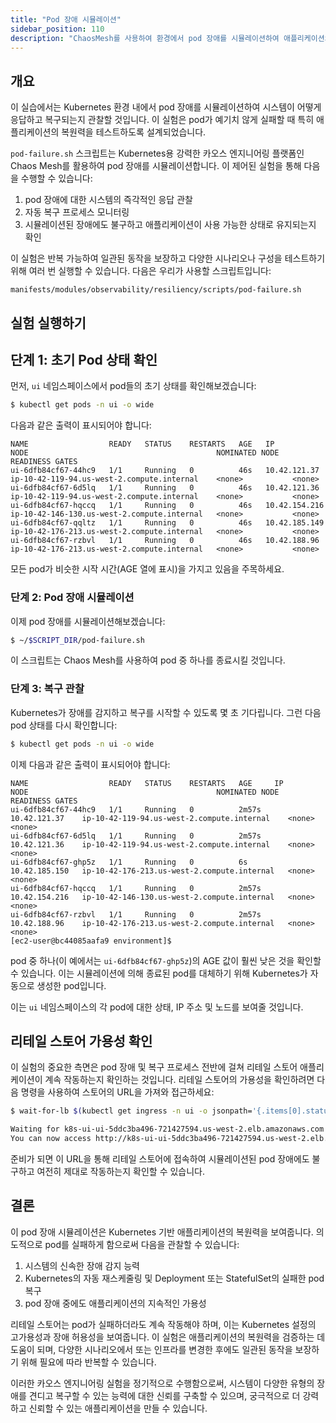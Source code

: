 ```yaml
---
title: "Pod 장애 시뮬레이션"
sidebar_position: 110
description: "ChaosMesh를 사용하여 환경에서 pod 장애를 시뮬레이션하여 애플리케이션의 복원력을 테스트합니다."
---
```


## 개요

이 실습에서는 Kubernetes 환경 내에서 pod 장애를 시뮬레이션하여 시스템이 어떻게 응답하고 복구되는지 관찰할 것입니다. 이 실험은 pod가 예기치 않게 실패할 때 특히 애플리케이션의 복원력을 테스트하도록 설계되었습니다.

`pod-failure.sh` 스크립트는 Kubernetes용 강력한 카오스 엔지니어링 플랫폼인 Chaos Mesh를 활용하여 pod 장애를 시뮬레이션합니다. 이 제어된 실험을 통해 다음을 수행할 수 있습니다:

1. pod 장애에 대한 시스템의 즉각적인 응답 관찰
2. 자동 복구 프로세스 모니터링
3. 시뮬레이션된 장애에도 불구하고 애플리케이션이 사용 가능한 상태로 유지되는지 확인

이 실험은 반복 가능하여 일관된 동작을 보장하고 다양한 시나리오나 구성을 테스트하기 위해 여러 번 실행할 수 있습니다. 다음은 우리가 사용할 스크립트입니다:

```file
manifests/modules/observability/resiliency/scripts/pod-failure.sh
```

## 실험 실행하기

## 단계 1: 초기 Pod 상태 확인

먼저, `ui` 네임스페이스에서 pod들의 초기 상태를 확인해보겠습니다:

```bash
$ kubectl get pods -n ui -o wide
```

다음과 같은 출력이 표시되어야 합니다:

```text
NAME                  READY   STATUS    RESTARTS   AGE   IP              NODE                                          NOMINATED NODE   READINESS GATES
ui-6dfb84cf67-44hc9   1/1     Running   0          46s   10.42.121.37    ip-10-42-119-94.us-west-2.compute.internal    <none>           <none>
ui-6dfb84cf67-6d5lq   1/1     Running   0          46s   10.42.121.36    ip-10-42-119-94.us-west-2.compute.internal    <none>           <none>
ui-6dfb84cf67-hqccq   1/1     Running   0          46s   10.42.154.216   ip-10-42-146-130.us-west-2.compute.internal   <none>           <none>
ui-6dfb84cf67-qqltz   1/1     Running   0          46s   10.42.185.149   ip-10-42-176-213.us-west-2.compute.internal   <none>           <none>
ui-6dfb84cf67-rzbvl   1/1     Running   0          46s   10.42.188.96    ip-10-42-176-213.us-west-2.compute.internal   <none>           <none>
```

모든 pod가 비슷한 시작 시간(AGE 열에 표시)을 가지고 있음을 주목하세요.

### 단계 2: Pod 장애 시뮬레이션

이제 pod 장애를 시뮬레이션해보겠습니다:

```bash
$ ~/$SCRIPT_DIR/pod-failure.sh
```

이 스크립트는 Chaos Mesh를 사용하여 pod 중 하나를 종료시킬 것입니다.

### 단계 3: 복구 관찰

Kubernetes가 장애를 감지하고 복구를 시작할 수 있도록 몇 초 기다립니다. 그런 다음 pod 상태를 다시 확인합니다:

```bash timeout=5
$ kubectl get pods -n ui -o wide
```

이제 다음과 같은 출력이 표시되어야 합니다:

```text
NAME                  READY   STATUS    RESTARTS   AGE     IP              NODE                                          NOMINATED NODE   READINESS GATES
ui-6dfb84cf67-44hc9   1/1     Running   0          2m57s   10.42.121.37    ip-10-42-119-94.us-west-2.compute.internal    <none>           <none>
ui-6dfb84cf67-6d5lq   1/1     Running   0          2m57s   10.42.121.36    ip-10-42-119-94.us-west-2.compute.internal    <none>           <none>
ui-6dfb84cf67-ghp5z   1/1     Running   0          6s      10.42.185.150   ip-10-42-176-213.us-west-2.compute.internal   <none>           <none>
ui-6dfb84cf67-hqccq   1/1     Running   0          2m57s   10.42.154.216   ip-10-42-146-130.us-west-2.compute.internal   <none>           <none>
ui-6dfb84cf67-rzbvl   1/1     Running   0          2m57s   10.42.188.96    ip-10-42-176-213.us-west-2.compute.internal   <none>           <none>
[ec2-user@bc44085aafa9 environment]$
```

pod 중 하나(이 예에서는 `ui-6dfb84cf67-ghp5z`)의 AGE 값이 훨씬 낮은 것을 확인할 수 있습니다. 이는 시뮬레이션에 의해 종료된 pod를 대체하기 위해 Kubernetes가 자동으로 생성한 pod입니다.

이는 `ui` 네임스페이스의 각 pod에 대한 상태, IP 주소 및 노드를 보여줄 것입니다.

## 리테일 스토어 가용성 확인

이 실험의 중요한 측면은 pod 장애 및 복구 프로세스 전반에 걸쳐 리테일 스토어 애플리케이션이 계속 작동하는지 확인하는 것입니다. 리테일 스토어의 가용성을 확인하려면 다음 명령을 사용하여 스토어의 URL을 가져와 접근하세요:

```bash timeout=900
$ wait-for-lb $(kubectl get ingress -n ui -o jsonpath='{.items[0].status.loadBalancer.ingress[0].hostname}')

Waiting for k8s-ui-ui-5ddc3ba496-721427594.us-west-2.elb.amazonaws.com...
You can now access http://k8s-ui-ui-5ddc3ba496-721427594.us-west-2.elb.amazonaws.com
```

준비가 되면 이 URL을 통해 리테일 스토어에 접속하여 시뮬레이션된 pod 장애에도 불구하고 여전히 제대로 작동하는지 확인할 수 있습니다.

## 결론

이 pod 장애 시뮬레이션은 Kubernetes 기반 애플리케이션의 복원력을 보여줍니다. 의도적으로 pod를 실패하게 함으로써 다음을 관찰할 수 있습니다:

1. 시스템의 신속한 장애 감지 능력
2. Kubernetes의 자동 재스케줄링 및 Deployment 또는 StatefulSet의 실패한 pod 복구
3. pod 장애 중에도 애플리케이션의 지속적인 가용성

리테일 스토어는 pod가 실패하더라도 계속 작동해야 하며, 이는 Kubernetes 설정의 고가용성과 장애 허용성을 보여줍니다. 이 실험은 애플리케이션의 복원력을 검증하는 데 도움이 되며, 다양한 시나리오에서 또는 인프라를 변경한 후에도 일관된 동작을 보장하기 위해 필요에 따라 반복할 수 있습니다.

이러한 카오스 엔지니어링 실험을 정기적으로 수행함으로써, 시스템이 다양한 유형의 장애를 견디고 복구할 수 있는 능력에 대한 신뢰를 구축할 수 있으며, 궁극적으로 더 강력하고 신뢰할 수 있는 애플리케이션을 만들 수 있습니다.